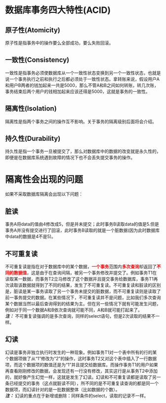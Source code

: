 # 数据库事务四大特性(ACID)
## 原子性(Atomicity)
原子性是指事务中的操作要么全部成功，要么失败回滚。
## 一致性(Consistency)
一致性是指事务必须使数据库从一个一致性状态变换到另一个一致性状态，也就是说一个事务执行之前和执行之后都必须处于一致性状态。拿转账来说，假设用户A和用户B两者的钱加起来一共是5000，那么不管A和B之间如何转账，转几次账，事务结束后两个用户的钱相加起来应该还得是5000，这就是事务的一致性。
## 隔离性(Isolation)
隔离性是指两个事务之间的操作互不影响。关于事务的隔离级别后面将会介绍。
## 持久性(Durability)
持久性是指一个事务一旦被提交了，那么对数据库中的数据的改变就是永久性的，即便是在数据库系统遇到故障的情况下也不会丢失提交事务的操作。
# 隔离性会出现的问题
如果不采取数据库隔离会出现以下问题：
## 脏读
事务A将data的值由4修改成5，但是并未提交；此时事务B读取data的值是5.但是事务A并没有提交进行了回滚，此时事务B读取的就是一个脏数据(因为此时数据库中data的数据是4不是5)。
## 不可重复读
不可重复读是指在对于数据库中的某个数据，<strong style="color:red">一个事务</strong>范围内<strong style="color:red">多次查询</strong>却返回了<strong style="color:red">不同的数据值</strong>，这是由于在查询间隔，被另一个事务修改并提交了。例如事务T1在读取某一数据，而事务T2立马修改了这个数据并且提交事务给数据库，事务T1再次读取该数据就得到了不同的结果，发生了不可重复读。不可重复读和脏读的区别是，脏读是某一事务读取了另一个事务未提交的脏数据，而不可重复读则是读取了前一事务提交的数据。在某些情况下，不可重复读并不是问题，比如我们多次查询某个数据当然以最后查询得到的结果为主。但在另一些情况下就有可能发生问题，例如对于同一个数据A和B依次查询就可能不同，A和B就可能打起来了。  
***<strong>注：</strong>*** 不可重复读强调的是多次查询，同样的select语句，但是2次读取的结果不一样。
## 幻读
幻读是事务非独立执行时发生的一种现象。例如事务T1对一个表中所有的行的某个数据项做了从“1”修改为“2”的操作，这时事务T2又对这个表中插入了一行数据项，而这个数据项的数值还是为“1”并且提交给数据库。而操作事务T1的用户如果再查看刚刚修改的数据，会发现还有一行没有修改，其实这行是从事务T2中添加的，就好像产生幻觉一样，这就是发生了幻读。幻读和不可重复读都是读取了另一条已经提交的事务（这点就脏读不同），所不同的是不可重复读查询的都是同一个数据项，而幻读针对的是一批数据整体（比如数据的个数）。  
***<strong>注：</strong>*** 幻读的重点在于新增或删除：同样条件的select，读取的记录不一样。
